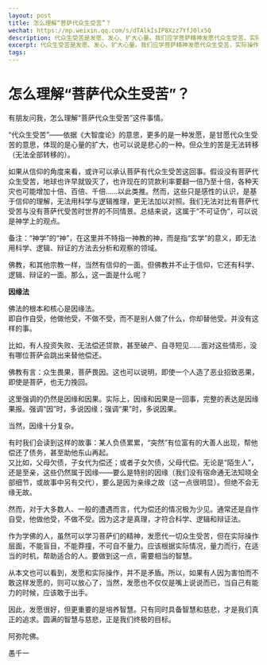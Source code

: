 ```yaml
---
layout: post
title: 怎么理解“菩萨代众生受苦”？
wechat: https://mp.weixin.qq.com/s/dTAlkIsIP8Xzz7YfJ0lx5Q
description: 代众生受苦是发愿、发心、扩大心量。我们应学菩萨精神发愿代众生受苦，实际操作不能盲目莽撞、自不量力，要根据实际量力而行，在适当时候帮适合的人，为此要先培养足够智慧。
excerpt: 代众生受苦是发愿、发心、扩大心量。我们应学菩萨精神发愿代众生受苦，实际操作不能盲目莽撞、自不量力，要根据实际量力而行，在适当时候帮适合的人，为此要先培养足够智慧。
tags:
---
```


# 怎么理解“菩萨代众生受苦”？

有朋友问我，怎么理解“菩萨代众生受苦”这件事情。

“代众生受苦”——依据《大智度论》的意思，更多的是一种发愿，是甘愿代众生受苦的意思，体现的是心量的扩大，也可以说是悲心的一种。但众生的苦是无法转移（无法全部转移的）。

如果从信仰的角度来看，或许可以承认菩萨有代众生受苦这回事。假设没有菩萨代众生受苦，地球也许早就毁灭了，也许现在的贷款利率要翻一倍乃至十倍，各种天灾也可能增加十倍、百倍、千倍……以此类推。然而，这些只是感性的认识，是基于信仰的理解，无法用科学与逻辑推理，更无法加以对照。我们无法对比有菩萨代受苦与没有菩萨代受苦时世界的不同情景。总结来说，这属于“不可证伪”，可以说是神学上的观点。

备注：“神学”的“神”，在这里并不特指一神教的神，而是指“玄学”的意义，即无法用科学、逻辑、辩证的方法去分析和观察的领域。

佛教，和其他宗教一样，当然有信仰的一面。但佛教并不止于信仰，它还有科学、逻辑、辩证的一面。那么，这一面是什么呢？

**因缘法**

佛法的根本和核心是因缘法。  
即自作自受，他做他受，不做不受，而不是别人做了什么，你却替他受。并没有这样的事。

比如，有人投资失败、无法偿还贷款，甚至破产、自寻短见……面对这些情形，没有哪位菩萨会跳出来替他偿还。

佛教有言：众生畏果，菩萨畏因。这也可以说明，即使一个人造了恶业招致恶果，即使是菩萨，也无力挽回。

这里强调的仍然是因缘和因果。实际上，因缘和因果是一回事，完整的表达是因缘果报。强调“因”时，多说因缘；强调“果”时，多说因果。

当然，因缘十分复杂。

有时我们会读到这样的故事：某人负债累累，“突然”有位富有的大善人出现，帮他偿还了债务，甚至助他东山再起。  
又比如，父母欠债，子女代为偿还；或者子女欠债，父母代偿。无论是“陌生人”，还是至亲，这些仍然属于因缘——要么是特别的因缘（我们没有宿命通无法知晓全部细节，或故事中另有交代），要么是因为亲缘之故（这一点很明显）。但绝不会无缘无故。

然而，对于大多数人、一般的遭遇而言，代为偿还的情况极为少见。通常还是自作自受，他做他受，不做不受。因为这才是真理，才符合科学、逻辑和辩证法。

作为学佛的人，虽然可以学习菩萨们的精神，发愿代一切众生受苦，但在实际操作层面，不能盲目，不能莽撞，不可自不量力。应该根据实际情况，量力而行，在适当的时机，帮助适合的人。要做到这一点，需要相当的智慧。

从本文也可以看到，发愿和实际操作，并不是矛盾。所以，如果有人因为害怕而不敢这样发愿的，则可以放心了，当然，发愿也不仅仅是嘴上说说而已，当自己有能力的时候，应该敢于出手。

因此，发愿很好，但更重要的是培养智慧。只有同时具备智慧和慈悲，才是我们真正的追求。圆满的智慧与慈悲，正是我们终极的目标。

阿弥陀佛。

愚千一
